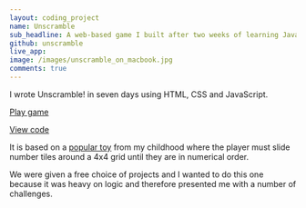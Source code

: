 ```yaml
---
layout: coding_project
name: Unscramble
sub_headline: A web-based game I built after two weeks of learning JavaScript.
github: unscramble
live_app:
image: /images/unscramble_on_macbook.jpg
comments: true
---
```


I wrote Unscramble! in seven days using HTML, CSS and JavaScript.

[Play game](http://suzeshardlow.com/unscramble)

[View code](https://github.com/SuzeShardlow/unscramble)

It is based on a [popular toy](https://en.wikipedia.org/wiki/15_puzzle) from my childhood where the player must slide number tiles around a 4x4 grid until they are in numerical order.

We were given a free choice of projects and I wanted to do this one because it was heavy on logic and therefore presented me with a number of challenges.
